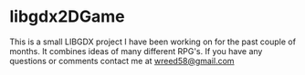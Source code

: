 libgdx2DGame
=============================================================

This is a small LIBGDX project I have been working on for the past couple of months. It combines ideas of many different RPG's. If you have any questions or comments contact me at wreed58@gmail.com
